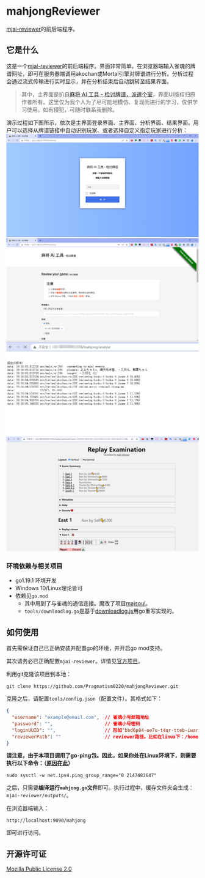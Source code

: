 ﻿# mahjongReviewer
[mjai-reviewer](https://github.com/Equim-chan/mjai-reviewer)的前后端程序。

## 它是什么
这是一个[mjai-reviewer](https://github.com/Equim-chan/mjai-reviewer)的前后端程序。界面非常简单。在浏览器端输入雀魂的牌谱网址，即可在服务器端调用akochan或Mortal引擎对牌谱进行分析。分析过程会通过流式传输进行实时显示，并在分析结束后自动跳转至结果界面。

> 其中，主界面是扒自[麻将 AI 工具 - 检讨牌谱，派遣个室](https://mjai.ekyu.moe/zh-cn.html)，界面UI版权归原作者所有。这里仅为我个人为了尽可能地模仿、复现而进行的学习，仅供学习使用。如有侵犯，可随时联系我删除。

演示过程如下图所示，依次是主界面登录界面、主界面、分析界面、结果界面。用户可以选择从牌谱链接中自动识别玩家、或者选择自定义指定玩家进行分析：
![主界面登录界面](/images/verify.png)
![主界面](/images/mahjong.png)
![分析界面](/images/analyse.png)
![结果界面](/images/result.png)

### 环境依赖与相关项目
* go1.19.1 环境开发
* Windows 10/Linux理论皆可
* 依赖见`go.mod`
  * 其中用到了与雀魂的通信连接。魔改了项目[majsoul](https://github.com/constellation39/majsoul)。
  * `tools/downloadlog.go`是基于[downloadlog.js](https://gist.githubusercontent.com/Equim-chan/875a232a2c1d31181df8b3a8704c3112/raw/a0533ae7a0ab0158ca9ad9771663e94b82b61572/downloadlogs.js)用go重写实现的。

## 如何使用
首先需保证自己已正确安装并配置go的环境，并开启go mod支持。

其次请务必已正确配置`mjai-reviewer`。详情见[官方项目](https://github.com/Equim-chan/mjai-reviewer)。

利用git克隆该项目到本地：
```
git clone https://github.com/Pragmatism0220/mahjongReviewer.git
```
克隆之后，请配置`tools/config.json`（配置文件）。其格式如下：
```json
{
  "username": "example@email.com",  // 雀魂小号邮箱地址
  "password": "",                   // 雀魂小号密码
  "loginUUID": "",                  // 形如"bbd6p84-oe7u-t4qr-tteb-iwar77s63donn"，可以留空，但最好还是填上
  "reviewerPath": ""                // reviewer路径。比如在linux下：/home/user/some/dir/mjai-reviewer/
}
```
**请注意，由于本项目调用了go-ping包。因此，如果你处在Linux环境下，则需要执行以下命令：（[原因在此](https://github.com/go-ping/ping#linux)）**
```shell
sudo sysctl -w net.ipv4.ping_group_range="0 2147483647"
```
之后，只需要**编译运行`mahjong.go`文件**即可。执行过程中，缓存文件夹会生成：`mjai-reviewer/outputs/`。

在浏览器端输入：
```
http://localhost:9090/mahjong
```
即可进行访问。

## 开源许可证
[Mozilla Public License 2.0](https://github.com/Pragmatism0220/mahjongReviewer/blob/main/LICENSE)